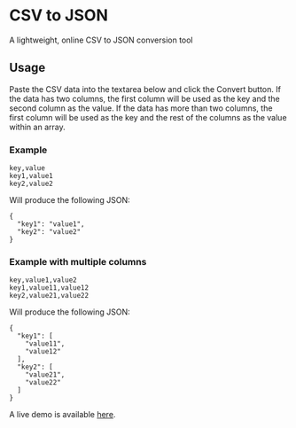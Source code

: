 # CSV to JSON 
A lightweight, online CSV to JSON conversion tool

## Usage

Paste the CSV data into the textarea below and click the Convert button.
If the data has two columns, the first column will be used as the key and the second column as the value.
If the data has more than two columns, the first column will be used as the key and the rest of the columns as the value within an array.

### Example

```
key,value
key1,value1
key2,value2
```

Will produce the following JSON:

```
{
  "key1": "value1",
  "key2": "value2"
}
```

### Example with multiple columns

```
key,value1,value2
key1,value11,value12
key2,value21,value22
```

Will produce the following JSON:

```
{
  "key1": [
    "value11",
    "value12"
  ],
  "key2": [
    "value21",
    "value22"
  ]
}
```

A live demo is available [here](https://lewismunday.co.uk/csv2json).
